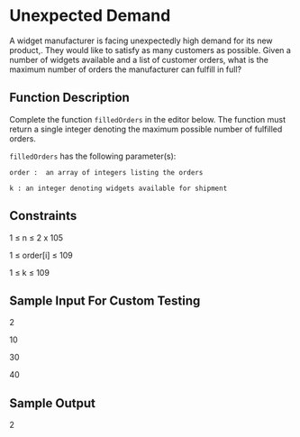 # Unexpected Demand

A widget manufacturer is facing unexpectedly high demand for its new product,. They would like to satisfy as many customers as possible. Given a number of widgets available and a list of customer orders, what is the maximum number of orders the manufacturer can fulfill in full?

## Function Description

Complete the function `filledOrders` in the editor below. The function must return a single integer denoting the maximum possible number of fulfilled orders.

`filledOrders` has the following parameter(s):

    order :  an array of integers listing the orders

    k : an integer denoting widgets available for shipment

## Constraints

1 ≤ n ≤  2 x 105

1 ≤  order[i] ≤  109

1 ≤ k ≤ 109

## Sample Input For Custom Testing

2

10

30

40

## Sample Output

2
